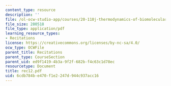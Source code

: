 ```yaml
---
content_type: resource
description: ''
file: /ol-ocw-studio-app/courses/20-110j-thermodynamics-of-biomolecular-systems-fall-2005/6cdb784be470f1e2247d944c937acc16_rec12.pdf
file_size: 280518
file_type: application/pdf
learning_resource_types:
- Recitations
license: https://creativecommons.org/licenses/by-nc-sa/4.0/
ocw_type: OCWFile
parent_title: Recitations
parent_type: CourseSection
parent_uid: ed9f1419-4b3a-9f2f-682b-f4c63c1d78ec
resourcetype: Document
title: rec12.pdf
uid: 6cdb784b-e470-f1e2-247d-944c937acc16
---
```

